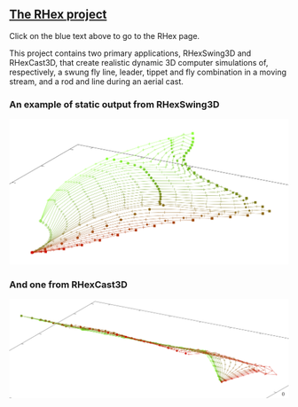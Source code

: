 ## [The RHex project](https://rhexman.github.io/RHex/)

Click on the blue text above to go to the RHex page.

This project contains two primary applications, RHexSwing3D and RHexCast3D, that create realistic dynamic 3D computer simulations of, respectively, a swung fly line, leader, tippet and fly combination in a moving stream, and a rod and line during an aerial cast.

### An example of static output from RHexSwing3D

![Swing example static plot](SwingExampleCrop.png)

### And one from RHexCast3D

![Swing example static plot](CastExampleCrop.png)
